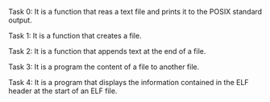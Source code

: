 Task 0: It is a function that reas a text file and prints it to the POSIX standard output.

Task 1: It is a function that creates a file.

Task 2: It is a function that appends text at the end of a file.

Task 3: It is a program the content of a file to another file.

Task 4: It is a program that displays the information contained in the ELF header at the start of an ELF file.

